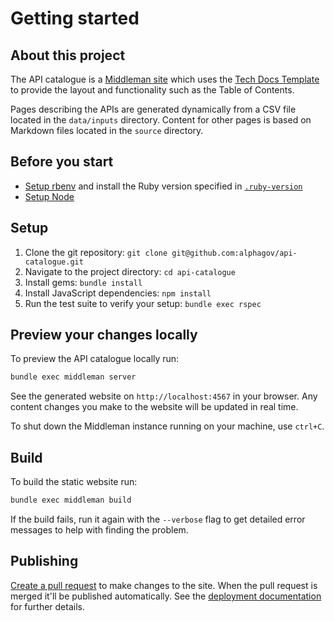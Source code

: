 # Getting started

## About this project

The API catalogue is a [Middleman site][middleman] which uses the
[Tech Docs Template][tech-docs-template] to provide the layout and functionality
such as the Table of Contents.

Pages describing the APIs are generated dynamically from a CSV file located in
the `data/inputs` directory. Content for other pages is based on Markdown files
located in the `source` directory.

## Before you start

- [Setup rbenv][setup-rbenv] and install the Ruby version specified in [`.ruby-version`][ruby-version]
- [Setup Node][setup-node]

## Setup

1. Clone the git repository: `git clone git@github.com:alphagov/api-catalogue.git`
1. Navigate to the project directory: `cd api-catalogue`
1. Install gems: `bundle install`
1. Install JavaScript dependencies: `npm install`
1. Run the test suite to verify your setup: `bundle exec rspec`

## Preview your changes locally

To preview the API catalogue locally run:

```sh
bundle exec middleman server
```

See the generated website on `http://localhost:4567` in your browser. Any
content changes you make to the website will be updated in real time.

To shut down the Middleman instance running on your machine, use `ctrl+C`.

## Build

To build the static website run:

```sh
bundle exec middleman build
```

If the build fails, run it again with the `--verbose` flag to get detailed error
messages to help with finding the problem.

## Publishing

[Create a pull request][pull-request] to make changes to the site. When the pull
request is merged it'll be published automatically. See the
[deployment documentation][deployment] for further details.

[middleman]: https://middlemanapp.com/
[tech-docs-template]: https://github.com/alphagov/tech-docs-template
[setup-rbenv]: https://github.com/rbenv/rbenv#installation
[setup-node]: https://nodejs.org/en/download/
[ruby-version]: ../.ruby-version
[pull-request]: https://gds-way.cloudapps.digital/standards/pull-requests.html
[deployment]: ./deployment.md
